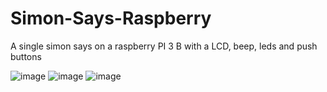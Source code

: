# Simon-Says-Raspberry

A single simon says on a raspberry PI 3 B with a LCD, beep, leds and push buttons

![image](https://i.imgur.com/XiFZ91o.jpg) 
![image](https://i.imgur.com/mamDAmn.jpg)
![image](https://i.imgur.com/XiFZ91o.jpg)
